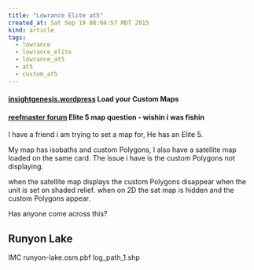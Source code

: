 ```yaml
---
title: "Lowrance Elite at5"
created_at: Sat Sep 19 08:04:57 MDT 2015
kind: article
tags:
  - lowrance
  - lowrance_elite
  - lowrance_at5
  - at5
  - custom_at5
---
```


#### [insightgenesis.wordpress](https://insightgenesis.wordpress.com/2015/06/26/how-to-download-and-load-your-custom-insight-genesis-maps-into-your-sonargps-unit/) Load your Custom Maps


#### [reefmaster forum](http://reefmaster.com.au/index.php/forum/support/720-elite-5-map-question#5389) Elite 5 map question - wishin i was fishin

I have a friend i am trying to set a map for, He has an Elite 5.

My map has isobaths and custom Polygons, I also have a satellite map
loaded on the same card. The issue i have is the custom Polygons not
displaying.

when the satellite map displays the custom Polygons disappear when the
unit is set on shaded relief. when on 2D the sat map is hidden and the
custom Polygons appear.

Has anyone come across this?


## Runyon Lake

IMC
runyon-lake.osm.pbf
log_path_1.shp

